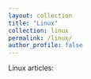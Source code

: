```yaml
---
layout: collection
title: "Linux"
collection: linux
permalink: /linux/
author_profile: false
---
```


Linux articles:
